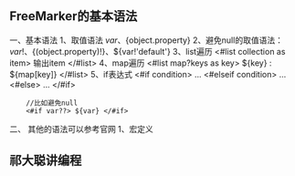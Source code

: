 
## FreeMarker的基本语法
一、基本语法
    1、取值语法 ${var}、${object.property}
    2、避免null的取值语法：${var!} 、${(object.property)!}、${var!'default'}
    3、list遍历
        <#list collection as item>
            输出item
        </#list>
    4、map遍历
        <#list map?keys as key>
            ${key} : ${map[key]}
        </#list>
    5、if表达式
        <#if condition>
          ...
        <#elseif condition>
          ...
        <#else>
          ...
        </#if>
        
        //比如避免null
        <#if var??> ${var} </#if>
        
二、 其他的语法可以参考官网
    1、宏定义
    
## 祁大聪讲编程

